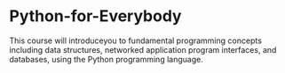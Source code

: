 # Python-for-Everybody
This course will introduceyou to fundamental programming concepts including data structures, networked application program interfaces, and databases, using the Python programming language.
